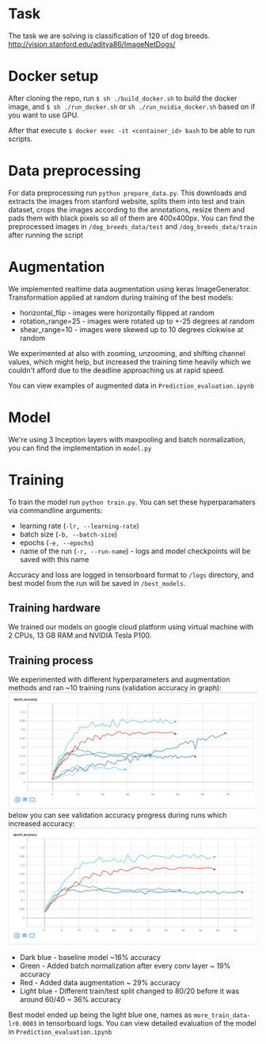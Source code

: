 # Task
The task we are solving is classification of 120 of dog breeds.
http://vision.stanford.edu/aditya86/ImageNetDogs/

# Docker setup
After cloning the repo, run `$ sh ./build_docker.sh` to build the docker image, 
and `$ sh ./run_docker.sh` or `sh ./run_nvidia_docker.sh` based on if you want to use GPU.

After that execute `$ docker exec -it <container_id> bash` to be able to run scripts.

# Data preprocessing
For data preprocessing run `python prepare_data.py`. This downloads and extracts the images from stanford website, 
splits them into test and train dataset, crops the images according to the annotations, resize them and pads them with
black pixels so all of them are 400x400px. You can find the preprocessed images in `/dog_breeds_data/test` 
and `/dog_breeds_data/train` after running the script

# Augmentation
We implemented realtime data augmentation using keras ImageGenerator. Transformation applied at random during training 
of the best models:
 - horizontal_flip - images were horizontally flipped at random
 - rotation_range=25 - images were rotated up to +-25 degrees at random
 - shear_range=10 - images were skewed up to 10 degrees clokwise at random
 
We experimented at also with zooming, unzooming, and shifting channel values, which might help, but increased the training time heavily
which we couldn't afford due to the deadline approaching us at rapid speed.

You can view examples of augmented data in `Prediction_evaluation.ipynb`

# Model
We're using 3 Inception layers with maxpooling and batch normalization, you can find the implementation in `model.py`

# Training
To train the model run `python train.py`. You can set these hyperparamaters via commandline arguments:

- learning rate (`-lr, --learning-rate`)
- batch size (`-b, --batch-size`)
- epochs (`-e, --epochs`)
- name of the run (`-r, --run-name`) - logs and model checkpoints will be saved with this name

Accuracy and loss are logged in tensorboard format to `/logs` directory, and best model from the run will be saved in `/best_models`.

## Training hardware
We trained our models on google cloud platform using virtual machine with 2 CPUs, 13 GB RAM and NVIDIA Tesla P100.

## Training process
We experimented with different hyperparameters and augmentation methods and ran ~10 training runs (validation accuracy in graph):
![Training_runs](./doc_images/all_training_runs.png)
below you can see validation accuracy progress during runs which increased accuracy:
![Training_runs](./doc_images/training_runs.png)

- Dark blue - baseline model ~16% accuracy
- Green - Added batch normalization after every conv layer ~ 19% accuracy
- Red - Added data augmentation ~ 29% accuracy
- Light blue - Different train/test split changed to 80/20 before it was around 60/40 ~ 36% accuracy

Best model ended up being the light blue one, names as `more_train_data-lr0.0003` in tensorboard logs. 
You can view detailed evaluation of the model in `Prediction_evaluation.ipynb`

